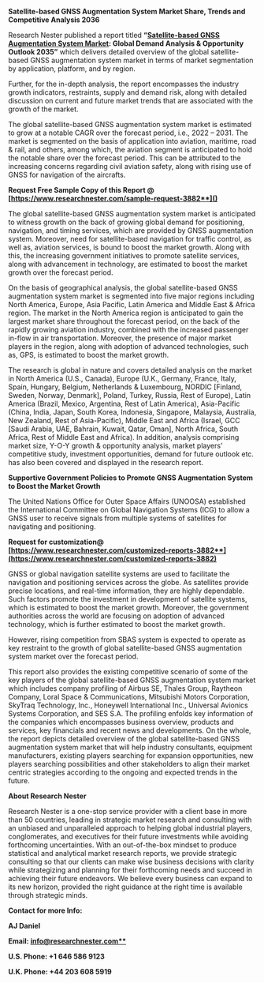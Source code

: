 ﻿**Satellite-based GNSS Augmentation System Market Share, Trends and Competitive Analysis 2036**

Research Nester published a report titled **“[Satellite-based GNSS Augmentation System Market](https://www.researchnester.com/reports/satellite-based-gnss-augmentation-system-market/3882): Global Demand Analysis & Opportunity Outlook 2035”** which delivers detailed overview of the global satellite-based GNSS augmentation system market in terms of market segmentation by application, platform, and by region.

Further, for the in-depth analysis, the report encompasses the industry growth indicators, restraints, supply and demand risk, along with detailed discussion on current and future market trends that are associated with the growth of the market.

The global satellite-based GNSS augmentation system market is estimated to grow at a notable CAGR over the forecast period, i.e., 2022 – 2031. The market is segmented on the basis of application into aviation, maritime, road & rail, and others, among which, the aviation segment is anticipated to hold the notable share over the forecast period. This can be attributed to the increasing concerns regarding civil aviation safety, along with rising use of GNSS for navigation of the aircrafts.

<a name="_hlk168911023"></a><a name="_hlk168911453"></a>**Request Free Sample Copy of this Report @ [https://www.researchnester.com/sample-request-3882**]()**

The global satellite-based GNSS augmentation system market is anticipated to witness growth on the back of growing global demand for positioning, navigation, and timing services, which are provided by GNSS augmentation system. Moreover, need for satellite-based navigation for traffic control, as well as, aviation services, is bound to boost the market growth. Along with this, the increasing government initiatives to promote satellite services, along with advancement in technology, are estimated to boost the market growth over the forecast period. 

On the basis of geographical analysis, the global satellite-based GNSS augmentation system market is segmented into five major regions including North America, Europe, Asia Pacific, Latin America and Middle East & Africa region. The market in the North America region is anticipated to gain the largest market share throughout the forecast period, on the back of the rapidly growing aviation industry, combined with the increased passenger in-flow in air transportation. Moreover, the presence of major market players in the region, along with adoption of advanced technologies, such as, GPS, is estimated to boost the market growth.

The research is global in nature and covers detailed analysis on the market in North America (U.S., Canada), Europe (U.K., Germany, France, Italy, Spain, Hungary, Belgium, Netherlands & Luxembourg, NORDIC [Finland, Sweden, Norway, Denmark], Poland, Turkey, Russia, Rest of Europe), Latin America (Brazil, Mexico, Argentina, Rest of Latin America), Asia-Pacific (China, India, Japan, South Korea, Indonesia, Singapore, Malaysia, Australia, New Zealand, Rest of Asia-Pacific), Middle East and Africa (Israel, GCC [Saudi Arabia, UAE, Bahrain, Kuwait, Qatar, Oman], North Africa, South Africa, Rest of Middle East and Africa). In addition, analysis comprising market size, Y-O-Y growth & opportunity analysis, market players’ competitive study, investment opportunities, demand for future outlook etc. has also been covered and displayed in the research report.

**Supportive Government Policies to Promote GNSS Augmentation System to Boost the Market Growth**

The United Nations Office for Outer Space Affairs (UNOOSA) established the International Committee on Global Navigation Systems (ICG) to allow a GNSS user to receive signals from multiple systems of satellites for navigating and positioning. 

**Request for customization@ [https://www.researchnester.com/customized-reports-3882**](https://www.researchnester.com/customized-reports-3882)**

GNSS or global navigation satellite systems are used to facilitate the navigation and positioning services across the globe. As satellites provide precise locations, and real-time information, they are highly dependable. Such factors promote the investment in development of satellite systems, which is estimated to boost the market growth. Moreover, the government authorities across the world are focusing on adoption of advanced technology, which is further estimated to boost the market growth. 

However, rising competition from SBAS system is expected to operate as key restraint to the growth of global satellite-based GNSS augmentation system market over the forecast period.

This report also provides the existing competitive scenario of some of the key players of the global satellite-based GNSS augmentation system market which includes company profiling of Airbus SE, Thales Group, Raytheon Company, Loral Space & Communications, Mitsubishi Motors Corporation, SkyTraq Technology, Inc., Honeywell International Inc., Universal Avionics Systems Corporation, and SES S.A. The profiling enfolds key information of the companies which encompasses business overview, products and services, key financials and recent news and developments. On the whole, the report depicts detailed overview of the global satellite-based GNSS augmentation system market that will help industry consultants, equipment manufacturers, existing players searching for expansion opportunities, new players searching possibilities and other stakeholders to align their market centric strategies according to the ongoing and expected trends in the future.      

<a name="_hlk168910495"></a>**About Research Nester**

Research Nester is a one-stop service provider with a client base in more than 50 countries, leading in strategic market research and consulting with an unbiased and unparalleled approach to helping global industrial players, conglomerates, and executives for their future investments while avoiding forthcoming uncertainties. With an out-of-the-box mindset to produce statistical and analytical market research reports, we provide strategic consulting so that our clients can make wise business decisions with clarity while strategizing and planning for their forthcoming needs and succeed in achieving their future endeavors. We believe every business can expand to its new horizon, provided the right guidance at the right time is available through strategic minds.

**Contact for more Info:**

**AJ Daniel**

**Email: [info@researchnester.com**](mailto:info@researchnester.com)**

**U.S. Phone: +1 646 586 9123** 

**U.K. Phone: +44 203 608 5919**
